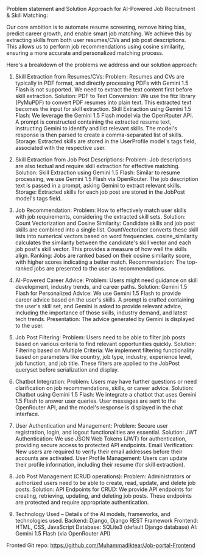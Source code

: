 Problem statement and Solution Approach for AI-Powered Job Recruitment & Skill Matching:


Our core ambition is to automate resume screening, remove hiring bias, predict career growth, and enable smart job matching. We achieve this by extracting skills from both user resumes/CVs and job post descriptions. This allows us to perform job recommendations using cosine similarity, ensuring a more accurate and personalized matching process.

Here's a breakdown of the problems we address and our solution approach:
1. Skill Extraction from Resumes/CVs:
Problem: Resumes and CVs are typically in PDF format, and directly processing PDFs with Gemini 1.5 Flash is not supported. We need to extract the text content first before skill extraction.
Solution:
PDF to Text Conversion: We use the fitz library (PyMuPDF) to convert PDF resumes into plain text. This extracted text becomes the input for skill extraction.
Skill Extraction using Gemini 1.5 Flash: We leverage the Gemini 1.5 Flash model via the OpenRouter API. A prompt is constructed containing the extracted resume text, instructing Gemini to identify and list relevant skills. The model's response is then parsed to create a comma-separated list of skills.
Storage: Extracted skills are stored in the UserProfile model's tags field, associated with the respective user.
2. Skill Extraction from Job Post Descriptions:
Problem: Job descriptions are also textual and require skill extraction for effective matching.
Solution:
Skill Extraction using Gemini 1.5 Flash: Similar to resume processing, we use Gemini 1.5 Flash via OpenRouter. The job description text is passed in a prompt, asking Gemini to extract relevant skills.
Storage: Extracted skills for each job post are stored in the JobPost model's tags field.
3. Job Recommendation:
Problem: How to effectively match user skills with job requirements, considering the extracted skill sets.
Solution:
Count Vectorization and Cosine Similarity:
Candidate skills and job post skills are combined into a single list.
CountVectorizer converts these skill lists into numerical vectors based on word frequencies.
cosine_similarity calculates the similarity between the candidate's skill vector and each job post's skill vector. This provides a measure of how well the skills align.
Ranking: Jobs are ranked based on their cosine similarity score, with higher scores indicating a better match.
Recommendation: The top-ranked jobs are presented to the user as recommendations.
4. AI-Powered Career Advice:
Problem: Users might need guidance on skill development, industry trends, and career paths.
Solution:
Gemini 1.5 Flash for Personalized Advice: We use Gemini 1.5 Flash to provide career advice based on the user's skills. A prompt is crafted containing the user's skill set, and Gemini is asked to provide relevant advice, including the importance of those skills, industry demand, and latest tech trends.
Presentation: The advice generated by Gemini is displayed to the user.
5. Job Post Filtering:
Problem: Users need to be able to filter job posts based on various criteria to find relevant opportunities quickly.
Solution:
Filtering based on Multiple Criteria: We implement filtering functionality based on parameters like country, job type, industry, experience level, job function, and job title. These filters are applied to the JobPost queryset before serialization and display.
6. Chatbot Integration:
Problem: Users may have further questions or need clarification on job recommendations, skills, or career advice.
Solution:
Chatbot using Gemini 1.5 Flash: We integrate a chatbot that uses Gemini 1.5 Flash to answer user queries. User messages are sent to the OpenRouter API, and the model's response is displayed in the chat interface.
7. User Authentication and Management:
Problem: Secure user registration, login, and logout functionalities are essential.
Solution:
JWT Authentication: We use JSON Web Tokens (JWT) for authentication, providing secure access to protected API endpoints.
Email Verification: New users are required to verify their email addresses before their accounts are activated.
User Profile Management: Users can update their profile information, including their resume (for skill extraction).
8. Job Post Management (CRUD operations):
Problem: Administrators or authorized users need to be able to create, read, update, and delete job posts.
Solution:
API Endpoints for CRUD: We provide API endpoints for creating, retrieving, updating, and deleting job posts. These endpoints are protected and require appropriate authentication.






3. Technology Used – Details of the AI models, frameworks, and technologies used.
Backend: Django, Django REST Framework
Frontend: HTML, CSS, JavaScript
Database: SQLite3 (default Django database)
AI: Gemini 1.5 Flash (via OpenRouter API)


Fronted Git repo: https://github.com/MuhammadIktear/Job-portal-Frontend
